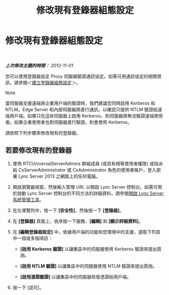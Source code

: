 ﻿---
title: 修改現有登錄器組態設定
TOCTitle: 修改現有登錄器組態設定
ms:assetid: a8931511-3e66-49ed-a3ec-03bcd61ce1f0
ms:mtpsurl: https://technet.microsoft.com/zh-tw/library/Gg182566(v=OCS.15)
ms:contentKeyID: 49291936
ms.date: 08/24/2015
mtps_version: v=OCS.15
ms.translationtype: HT
---

# 修改現有登錄器組態設定

 

_**上次修改主題的時間：** 2012-11-01_

您可以使用登錄器設定 Proxy 伺服器驗證通訊協定。如需可用通訊協定的相關資訊，請參閱＜[建立登錄器組態設定](lync-server-2013-create-registrar-configuration-settings.md)＞。

> [!NOTE]  
> 當伺服器支援遠端與企業用戶端的驗證時，我們建議您同時啟用 Kerberos 和 NTLM。Edge Server 和內部伺服器將進行通訊，以確認只提供 NTLM 驗證給遠端用戶端。如果只在這些伺服器上啟用 Kerberos，則伺服器將無法驗證遠端使用者。如果企業使用者也對伺服器進行驗證，則會使用 Kerberos。



請依照下列步驟來修改現有的登錄器。

## 若要修改現有的登錄器

1.  使用 RTCUniversalServerAdmins 群組成員 (或具有相等使用者權限) 或指派給 CsServerAdministrator 或 CsAdministrator 角色的使用者帳戶，登入部署 Lync Server 2013 之網路上的任何電腦。

2.  開啟瀏覽器視窗，然後輸入管理 URL 以開啟 Lync Server 控制台。如需可用於啟動 Lync Server 控制台的不同方法的詳細資料，請參閱[開啟 Lync Server 系統管理工具](lync-server-2013-open-lync-server-administrative-tools.md)。

3.  在左導覽列中，按一下 **\[安全性\]**，然後按一下 **\[登錄器\]**。

4.  在 **\[登錄器\]** 頁面上，依序按一下服務、**\[編輯\]** 和 **\[顯示詳細資料\]**。

5.  在 **\[編輯登錄器設定\]** 中，依據用戶端的功能和您環境中的支援，選取下列其中一個或多個項目：
    
      - **\[啟用 Kerberos 驗證\]** 以讓集區中的伺服器使用 Kerberos 驗證來提出質詢。
    
      - **\[啟用 NTLM 驗證\]** 以讓集區中的伺服器使用 NTLM 驗證來提出質詢。
    
      - **\[啟用憑證驗證\]** 以讓集區中的伺服器核發憑證給用戶端。

6.  按一下 \[認可\]。


